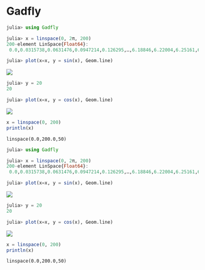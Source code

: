 
# Gadfly

````julia
julia> using Gadfly

julia> x = linspace(0, 2π, 200)
200-element LinSpace{Float64}:
 0.0,0.0315738,0.0631476,0.0947214,0.126295,…,6.18846,6.22004,6.25161,6.28319

julia> plot(x=x, y = sin(x), Geom.line)

````


![](figures/gadfly_markdown_test_1_1.png)

````julia
julia> y = 20
20

julia> plot(x=x, y = cos(x), Geom.line)

````


![](figures/gadfly_markdown_test_1_2.png)

````julia
x = linspace(0, 200)
println(x)
````


````
linspace(0.0,200.0,50)
````



````julia
julia> using Gadfly

julia> x = linspace(0, 2π, 200)
200-element LinSpace{Float64}:
 0.0,0.0315738,0.0631476,0.0947214,0.126295,…,6.18846,6.22004,6.25161,6.28319

julia> plot(x=x, y = sin(x), Geom.line)

````


![](figures/gadfly_markdown_test_3_1.png)

````julia
julia> y = 20
20

julia> plot(x=x, y = cos(x), Geom.line)

````


![](figures/gadfly_markdown_test_3_2.png)

````julia
x = linspace(0, 200)
println(x)
````


````
linspace(0.0,200.0,50)
````


